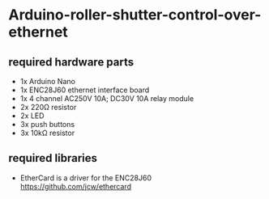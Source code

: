 # Arduino-roller-shutter-control-over-ethernet

## required hardware parts
* 1x Arduino Nano
* 1x ENC28J60 ethernet interface board 
* 1x 4 channel AC250V 10A; DC30V 10A relay module
* 2x 220Ω resistor
* 2x LED
* 3x push buttons
* 3x 10kΩ resistor

## required libraries
* EtherCard is a driver for the ENC28J60 https://github.com/jcw/ethercard